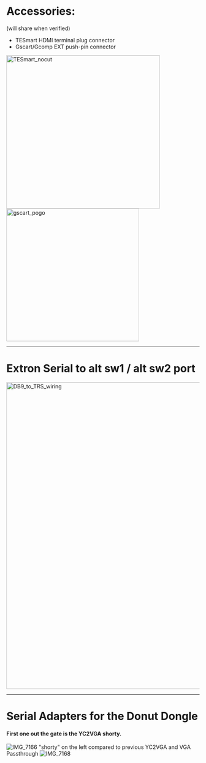 # Accessories:
(will share when verified)
 - TESmart HDMI terminal plug connector 
 - Gscart/Gcomp EXT push-pin connector
<img width="400" alt="TESmart_nocut" src="https://github.com/user-attachments/assets/067b3f78-6c55-4959-a7aa-3bc9e30e1dc6" />
<img width="346" alt="gscart_pogo" src="https://github.com/user-attachments/assets/fbb2f061-c1cd-48d1-9a30-2cd8f43bb06a" />

--------------
# Extron Serial to alt sw1 / alt sw2 port 
<img width="800" alt="DB9_to_TRS_wiring" src="https://github.com/user-attachments/assets/4660ba77-eace-4b76-b169-7ea5f80491f9" />

--------------
# Serial Adapters for the Donut Dongle

#### First one out the gate is the YC2VGA shorty.
![IMG_7166](https://github.com/user-attachments/assets/82131a12-7594-4bb9-9335-6b149be81e7d)
"shorty" on the left compared to previous YC2VGA and VGA Passthrough
![IMG_7168](https://github.com/user-attachments/assets/caa3c756-4b99-44f7-9fa3-de406c7c635c)

